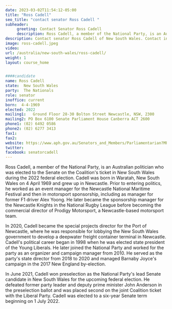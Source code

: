 ```yaml
---
date: 2023-03-02T11:54:12-05:00
title: "Ross Cadell"
seo_title: "contact senator Ross Cadell "
subheader:
     greeting: Contact Senator Ross Cadell
     description: Ross Cadell, a member of the National Party, is an Australian politician who was elected to the Senate on the Coalition's ticket in New South Wales during the 2022 federal election.
description: Contact senator Ross Cadell of New South Wales. Contact information for Ross Cadell includes email address, phone number, and mailing address.
image: ross-cadell.jpeg
video:
url: /australia/new-south-wales/ross-cadell/
weight: 1
layout: course_home


####candidate
name: Ross Cadell
state:	New South Wales
party:	The Nationals
role: senator
inoffice: current
born:  4-4-1969
elected: 2022
mailing1:	Ground Floor 28-30 Bolton Street Newcastle, NSW, 2300
mailing2: PO Box 6100 Senate Parliament House Canberra ACT 2600
phone1:	(02) 6492 0586
phone2: (02) 6277 3413
fax1:
fax2:
website: https://www.aph.gov.au/Senators_and_Members/Parliamentarian?MPID=300134
twitter:
facebook: senatorcadell
---
```


Ross Cadell, a member of the National Party, is an Australian politician who was elected to the Senate on the Coalition's ticket in New South Wales during the 2022 federal election. Cadell was born in Waratah, New South Wales on 4 April 1969 and grew up in Newcastle. Prior to entering politics, he worked as an event manager for the Newcastle National Maritime Festival and then in motorsport sponsorship, including as manager for former F1 driver Alex Yoong. He later became the sponsorship manager for the Newcastle Knights in the National Rugby League before becoming the commercial director of Prodigy Motorsport, a Newcastle-based motorsport team.

In 2020, Cadell became the special projects director for the Port of Newcastle, where he was responsible for lobbying the New South Wales government to develop a deepwater freight container terminal in Newcastle. Cadell's political career began in 1998 when he was elected state president of the Young Liberals. He later joined the National Party and worked for the party as an organizer and campaign manager from 2010. He served as the party's state director from 2018 to 2020 and managed Barnaby Joyce's campaign in the 2017 New England by-election.

In June 2021, Cadell won preselection as the National Party's lead Senate candidate in New South Wales for the upcoming federal election. He defeated former party leader and deputy prime minister John Anderson in the preselection ballot and was placed second on the joint Coalition ticket with the Liberal Party. Cadell was elected to a six-year Senate term beginning on 1 July 2022.
